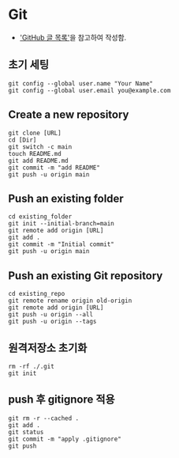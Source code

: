 # Git

- ['GitHub 글 목록'](https://www.lainyzine.com/ko/subject/github/)을 참고하여 작성함.

## 초기 세팅

```
git config --global user.name "Your Name"
git config --global user.email you@example.com
```

## Create a new repository

```
git clone [URL]
cd [Dir]
git switch -c main
touch README.md
git add README.md
git commit -m "add README"
git push -u origin main
```

## Push an existing folder

```
cd existing_folder
git init --initial-branch=main
git remote add origin [URL]
git add .
git commit -m "Initial commit"
git push -u origin main
```

## Push an existing Git repository

```
cd existing_repo
git remote rename origin old-origin
git remote add origin [URL]
git push -u origin --all
git push -u origin --tags
```

## 원격저장소 초기화

```
rm -rf ./.git
git init
```

## push 후 gitignore 적용

```
git rm -r --cached .
git add .
git status
git commit -m "apply .gitignore"
git push
```
